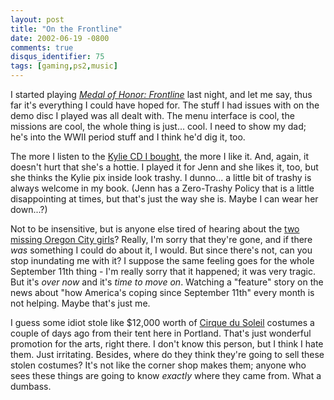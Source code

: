 ```yaml
---
layout: post
title: "On the Frontline"
date: 2002-06-19 -0800
comments: true
disqus_identifier: 75
tags: [gaming,ps2,music]
---
```

I started playing *[Medal of Honor:
Frontline](http://www.amazon.com/exec/obidos/ASIN/B00005V6BB/mhsvortex)*
last night, and let me say, thus far it's everything I could have hoped
for. The stuff I had issues with on the demo disc I played was all dealt
with. The menu interface is cool, the missions are cool, the whole thing
is just... cool. I need to show my dad; he's into the WWII period stuff
and I think he'd dig it, too.
 
 The more I listen to the [Kylie CD I
bought](http://www.amazon.com/exec/obidos/ASIN/B00005Y228/mhsvortex),
the more I like it. And, again, it doesn't hurt that she's a hottie. I
played it for Jenn and she likes it, too, but she thinks the Kylie pix
inside look trashy. I dunno... a little bit of trashy is always welcome
in my book. (Jenn has a Zero-Trashy Policy that is a little
disappointing at times, but that's just the way she is. Maybe I can wear
her down...?)
 
 Not to be insensitive, but is anyone else tired of hearing about the
[two missing Oregon City
girls](http://www.oregons12.com/news/local/story.asp?content_id=1230650)?
Really, I'm sorry that they're gone, and if there *was* something I
could do about it, I would. But since there's not, can you stop
inundating me with it? I suppose the same feeling goes for the whole
September 11th thing - I'm really sorry that it happened; it was very
tragic. But it's *over now* and it's *time to move on*. Watching a
"feature" story on the news about "how America's coping since September
11th" every month is not helping. Maybe that's just me.
 
 I guess some idiot stole like \$12,000 worth of [Cirque du
Soleil](http://www.cirquedusoleil.com) costumes a couple of days ago
from their tent here in Portland. That's just wonderful promotion for
the arts, right there. I don't know this person, but I think I hate
them. Just irritating. Besides, where do they think they're going to
sell these stolen costumes? It's not like the corner shop makes them;
anyone who sees these things are going to know *exactly* where they came
from. What a dumbass.
